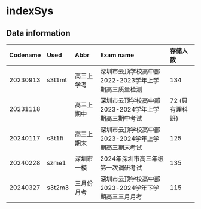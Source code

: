 # indexSys

## Data information

| Codename | Used   | Abbr       | Exam name                                           | 存储人数        |
| :------- | :----- | :--------- | :-------------------------------------------------- | :-------------- |
| 20230913 | s3t1mt | 高三上学考 | 深圳市云顶学校高中部2022-2023学年上学期高三质量检测 | 134             |
| 20231118 |        | 高三上期中 | 深圳市云顶学校高中部2023-2024学年上学期高三期中考试 | 72 (只有理科班) |
| 20240117 | s3t1fi | 高三上期末 | 深圳市云顶学校高中部2023-2024学年上学期高三期末考试 | 125             |
| 20240228 | szme1  | 深圳市一模 | 2024年深圳市高三年级第一次调研考试                  | 135             |
| 20240327 | s3t2m3 | 三月份月考 | 深圳市云顶学校高中部2023-2024学年下学期高三三月月考 | 115             |